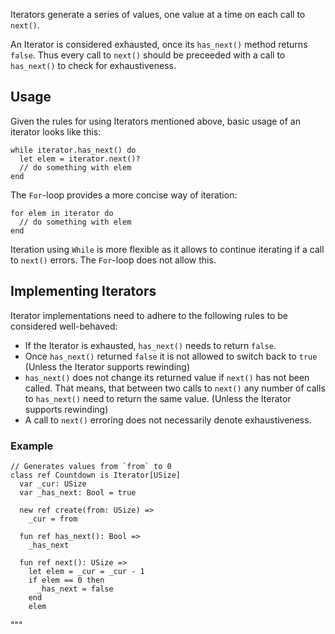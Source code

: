 ﻿Iterators generate a series of values, one value at a time on each call to `next()`.

An Iterator is considered exhausted, once its `has_next()` method returns `false`.
Thus every call to `next()` should be preceeded with a call to `has_next()` to
check for exhaustiveness.

## Usage

Given the rules for using Iterators mentioned above, basic usage
of an iterator looks like this:

```pony
while iterator.has_next() do
  let elem = iterator.next()?
  // do something with elem
end
```

The `For`-loop provides a more concise way of iteration:

```pony
for elem in iterator do
  // do something with elem
end
```

Iteration using `While` is more flexible as it allows to continue iterating if a call to `next()` errors.
The `For`-loop does not allow this.

## Implementing Iterators

Iterator implementations need to adhere to the following rules to be considered well-behaved:

* If the Iterator is exhausted, `has_next()` needs to return `false`.
* Once `has_next()` returned `false` it is not allowed to switch back to `true`
  (Unless the Iterator supports rewinding)
* `has_next()` does not change its returned value if `next()` has not been called.
  That means, that between two calls to `next()` any number of calls to `has_next()`
  need to return the same value. (Unless the Iterator supports rewinding)
* A call to `next()` erroring does not necessarily denote exhaustiveness.

### Example

```pony
// Generates values from `from` to 0
class ref Countdown is Iterator[USize]
  var _cur: USize
  var _has_next: Bool = true

  new ref create(from: USize) =>
    _cur = from

  fun ref has_next(): Bool =>
    _has_next

  fun ref next(): USize =>
    let elem = _cur = _cur - 1
    if elem == 0 then
      _has_next = false
    end
    elem
```
"""
